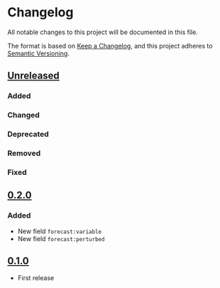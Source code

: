 # Changelog
All notable changes to this project will be documented in this file.

The format is based on [Keep a Changelog](https://keepachangelog.com/en/1.0.0/),
and this project adheres to [Semantic Versioning](https://semver.org/spec/v2.0.0.html).

## [Unreleased]

### Added

### Changed

### Deprecated

### Removed

### Fixed

## [0.2.0]

### Added

- New field `forecast:variable`
- New field `forecast:perturbed`

## [0.1.0]

- First release

[Unreleased]: <https://github.com/stac-extensions/forecast/compare/v0.2.0...HEAD>
[0.2.0]: <https://github.com/stac-extensions/forecast/compare/v0.1.0...v0.2.0>
[0.1.0]: <https://github.com/stac-extensions/forecast/tree/v0.1.0>
